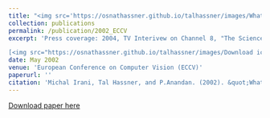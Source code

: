 ```yaml
---
title: "<img src='https://osnathassner.github.io/talhassner/images/What Does the Scene Look Like - Icon.jpg' height='60' width='60'> What Does the Scene Look Like from a Scene Point?"
collection: publications
permalink: /publication/2002_ECCV
excerpt: 'Press coverage: 2004, TV Interivew on Channel 8, "The Science Channel", on the "Science News" show, in Hebrew.<br/><br/>

[<img src="https://osnathassner.github.io/talhassner/images/Download icon.jpg" height="50" width="50"> Download paper](https://osnathassner.github.io/talhassner/files/ECCV2002_WhatDoesTheSceneLookLike.pdf) '
date: May 2002
venue: 'European Conference on Computer Vision (ECCV)'
paperurl: ''
citation: 'Michal Irani, Tal Hassner, and P.Anandan. (2002). &quot;What Does the Scene Look Like from a Scene Point?&quot; <i>European Conference on Computer Vision (ECCV)</i>.'
---
```


[Download paper here](http://osnathassner.github.io/talhassner/files/ECCV2002_WhatDoesTheSceneLookLike.pdf)
